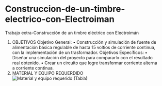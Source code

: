 # Construccion-de-un-timbre-electrico-con-Electroiman
Trabajo extra-Construcción de un timbre eléctrico con Electroimán
1. OBJETIVOS
Objetivo General:
•	Construcción y simulación de fuente de alimentación básica regulable de hasta 15 voltios de corriente continua, con la implementación de un trasformador.
Objetivos Específicos:
•	Diseñar una simulación del proyecto para compararlo con el resultado real obtenido.
•	Crear un circuito que logre transformar corriente alterna a corriente continua.
2. MATERIAL Y EQUIPO REQUERDIDO
![Material y equipo requerido (Tabla)](https://user-images.githubusercontent.com/93946423/156899978-57ede505-1660-425e-8932-7d427a5aea49.png)
